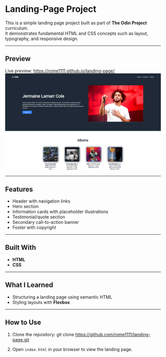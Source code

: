 # Landing-Page Project

This is a simple landing page project built as part of **The Odin Project** curriculum.  
It demonstrates fundamental HTML and CSS concepts such as layout, typography, and responsive design.

---

## Preview
Live preview: https://rome1111.github.io/landing-page/
![Output](./images/output1.png)

---

## Features
- Header with navigation links  
- Hero section  
- Information cards with placeholder illustrations  
- Testimonial/quote section  
- Secondary call-to-action banner  
- Footer with copyright

---

## Built With
- **HTML**  
- **CSS**  

---

## What I Learned
- Structuring a landing page using semantic HTML  
- Styling layouts with **Flexbox** 

---

## How to Use
1. Clone the repository:
   git clone https://github.com/rome1111/landing-page.git

2. Open <code>index.html</code> in your browser to view the landing page.